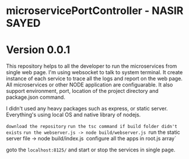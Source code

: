 # microservicePortController - NASIR SAYED
# Version 0.0.1

This repository helps to all the developer to run the microservices from single web page. I'm using websocket to talk to system terminal. It create instance of each service to trace all the logs and report on the web page. All microservices or other NODE application are configuarable. It also support environment, port, location of the project directory and package.json command. 

I didn't used any heavy packages such as express, or static server. Everything's using local OS and native library of nodejs.

`download the repository`
`run the tsc command if build folder didn't exists`
`run the webserver.js -> node build/webserver.js
`run the static server file -> node build/index.js`
`configure all the apps in root.js array`

goto the `localhost:8125/` and start or stop the services in single page.
